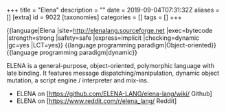 +++
title = "Elena"
description = ""
date = 2019-09-04T07:31:32Z
aliases = []
[extra]
id = 9022
[taxonomies]
categories = []
tags = []
+++

{{language|Elena
|site=http://elenalang.sourceforge.net
|exec=bytecode
|strength=strong
|safety=safe
|express=implicit
|checking=dynamic
|gc=yes
|LCT=yes}}
{{language programming paradigm|Object-oriented}}{{language programming paradigm|dynamic}}

ELENA is a general-purpose, object-oriented, polymorphic language with late binding. It features message dispatching/manipulation, dynamic object mutation, a script engine / interpreter and mix-ins.

* ELENA on [https://github.com/ELENA-LANG/elena-lang/wiki/ Github]
* ELENA on [https://www.reddit.com/r/elena_lang/ Reddit]
